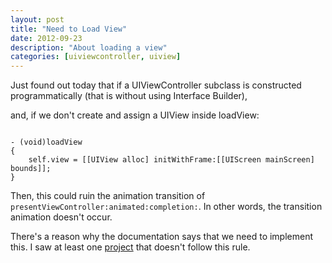 ```yaml
---
layout: post
title: "Need to Load View"
date: 2012-09-23
description: "About loading a view"
categories: [uiviewcontroller, uiview]
---
```


Just found out today that if a UIViewController subclass is constructed programmatically (that is without using Interface Builder),

and, if we don't create and assign a UIView inside loadView:

```objc

- (void)loadView
{
    self.view = [[UIView alloc] initWithFrame:[[UIScreen mainScreen] bounds]];
}
```

Then, this could ruin the animation transition of <code>presentViewController:animated:completion:</code>. In other words, the transition animation doesn't occur.

There's a reason why the documentation says that we need to implement this. I saw at least one [project](https://github.com/zxing/zxing/tree/master/iphone/ZXingWidget) that doesn't follow this rule.

